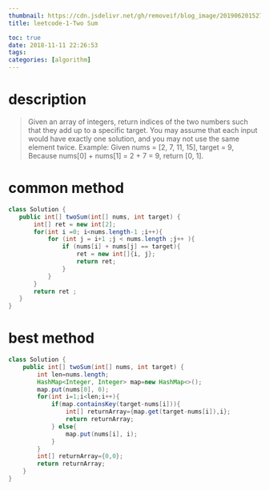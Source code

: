 ```yaml
---
thumbnail: https://cdn.jsdelivr.net/gh/removeif/blog_image/20190620152744.png
title: leetcode-1-Two Sum

toc: true
date: 2018-11-11 22:26:53
tags: 
categories: [algorithm]
---
```


# description
>Given an array of integers, return indices of the two numbers such that they add up to a specific target.
 You may assume that each input would have exactly one solution, and you may not use the same element twice.
     Example:
     Given nums = [2, 7, 11, 15], target = 9,
     Because nums[0] + nums[1] = 2 + 7 = 9,
     return [0, 1].
 <!-- more -->
# common method
 ```java
class Solution {
    public int[] twoSum(int[] nums, int target) {
        int[] ret = new int[2];
        for(int i =0; i<nums.length-1 ;i++){
            for (int j = i+1 ;j < nums.length ;j++ ){
                if (nums[i] + nums[j] == target){
                    ret = new int[]{i, j};
                    return ret;
                }
            }
        }
        return ret ;
    }
}
```

# best method
```java
class Solution {
    public int[] twoSum(int[] nums, int target) {
        int len=nums.length;
        HashMap<Integer, Integer> map=new HashMap<>();
        map.put(nums[0], 0);
        for(int i=1;i<len;i++){
            if(map.containsKey(target-nums[i])){
                int[] returnArray={map.get(target-nums[i]),i};
                return returnArray;
            } else{
                map.put(nums[i], i);
            }
        }
        int[] returnArray={0,0};
        return returnArray;
    }
}
```

